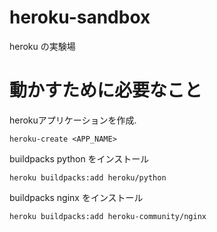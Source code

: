 # heroku-sandbox

heroku の実験場


# 動かすために必要なこと

herokuアプリケーションを作成.

```
heroku-create <APP_NAME>
```

buildpacks python をインストール

```
heroku buildpacks:add heroku/python
```

buildpacks nginx をインストール

```
heroku buildpacks:add heroku-community/nginx
```
